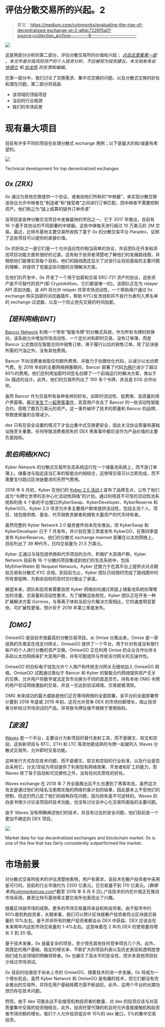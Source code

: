 # 评估分散交易所的兴起。2

> 原文：<https://medium.com/coinmonks/evaluating-the-rise-of-decentralized-exchange-pt-2-a6dc7226f5a0?source=collection_archive---------8----------------------->

![](img/e16291d3c3815ff4ce52dfcc06d5ea2d.png)

这是两部分分析的第二部分，评估分散交易所的价值和兴起； [*点击这里看第一部*](/@georgebeall/evaluating-the-rise-of-decentralized-exchange-pt-1-9883d76f4f38) *。本文件是对高风险资产的个人投资分析，不应被视为投资建议。本文档有来自* [*徐德立*](https://medium.com/u/2029f26ffab8?source=post_page-----a6dc7226f5a0--------------------------------) *和* [*狄龙陈*](https://medium.com/u/b1d8cbfdefbb?source=post_page-----a6dc7226f5a0--------------------------------) *的反馈和编辑。*

在第一部分中，我们讨论了交换需求、集中式交换的问题，以及分散式交换的好处和潜在问题。第二部分将涵盖:

*   该领域的顶级项目
*   当前的行业瓶颈
*   我们的市场前景

# **现有最大项目**

目前有许多不同的项目在处理分散式 exchange 用例；以下是最大的和/或最有希望的。

![](img/185cb3f170e9235f32dd4057242bd474.png)

Technical development for top decentralized exchanges

## ***0x (ZRX)***

0x 通过为其他交换提供一个协议，或者如他们所称的“中继器”，来实现分散交换该协议允许中继者在“制造者”和“接受者”之间进行订单匹配，而中继者不需要控制资产。他们称之为“链上结算的链外订单传递”

该项目是各种分散交流项目中发展最快的项目之一。它于 2017 年推出，目前有 16 个基于其协议的不同部署的中继器。这些中继每天进行超过 10 万美元的 2M 交易。最近，比特币基地主要交易所收购了基于 0x 的分散交易平台 Paradex，证明了这些项目可以提供的直接价值。

0x 的好处之一是它们是一个允许适应性的相当简单的协议，并且团队在开发和添加项目功能方面有很好的记录。这有助于投资者清楚地了解他们的发展路线图，并相信他们能够实现每个目标。他们的路线图还显示了对该行业目前面临的主要问题的理解，并提供了克服这些问题的合理解决方案。

在他们的开发中，0x 开发了一个用于加密和交易 ERC-721 资产的协议，这些资产是不可替代的资产(即 Cryptokitties，它们都是唯一的)。该团队正在为 relayer API 添加功能，该 API 将允许 relayer 共享市场流动性，一个帮助用户通过 0x exchange 购买加密的浏览器插件，帮助 KYC/反洗钱和将不良行为者列入黑名单的 exchange 过滤器，以及一个防止抢先交易的时间加密。

## ***【班科网络(BNT)***

[Bancor Network](https://www.bancor.network/) 利用一个带有“智能令牌”的分散式系统，作为所有令牌的转换对。该系统允许增加市场流动性、一个定价对和即时交易。没有订单簿，而是 Bancor 公式商店在智能合同中销售订单，用于履行以后的销售订单。除了区块链所需的汽油之外，没有其他费用。

Bancor 不向消费者收取任何额外费用，并致力于创建优化代码，以减少以太坊燃气费。在 2018 年初的主要网络拥塞期间，Bancor 部署了代码[为用户](https://blog.bancor.network/how-bancor-dramatically-cut-ethereum-gas-costs-e674488faed3?gi=53151e3e369a)减少了超过 80%的费用。他们还利用加密时间签名创建了一个前端运行的解决方案，类似于 0x 描述的设计。此外，他们的交易所列出了 100 多个令牌，并且是 EOS 合作伙伴。

虽然 Bancor 作为交易所有各种各样的好处，如即时流动性、低费用、高质量的用户界面等。最近[发生了一起黑客事件](https://techcrunch.com/2018/07/10/bancor-loses-23-5m/)，恶意用户攻击了 Bancor 的一些流动性智能合约，窃取了数百万美元的资产。这一事件破坏了技术的质量和 Bancor 的品牌，导致使用量的合理减少。

dex 只有在安全设置的情况下才会比集中式交换更安全，因此关注协议质量和基础设施至关重要。任何导致消费者损失的 DEX 黑客事件都应该作为产品价值的主要负面指标。

## ***凯伯网络(KNC)***

Kyber Network 的分散式交易所生态系统运行在一个储备池系统上，而不是订单簿上。储备池与指定适当汇率的智能合约相结合，这使得交易可以立即完成，而不需要支付超过区块链要求的天然气费用。

2018 年 6 月初，Kyber 在他们的 [Kyber 2.0 活动](https://blog.kyber.network/kyber-network-2-0-the-worlds-decentralized-liquidity-network-792e170ebaa1)上宣布了品牌支点，公布了他们成为“令牌化世界的去中心化流动性网络”的计划。通过利用其不可信的流动性池系统和利用 4 个新的平台接口(KyberSwap、KyberDeveloper、KyberReserve 和 KyberGO)，Kyber 2.0 寻求为许多主要用户群体提供流动性，包括主流个人、项目、钱包提供商、基金、代币销售贡献者和拥有大量资产的代币持有者。

虽然完整的 Kyber Network 2.0 服务套件尚未完全推出，但 KyberSwap 和 KyberDeveloper 已于 7 月发布，并计划在第三季度发布 KyberGO，在第四季度发布 KyberReserve。他们的分散式 exchange mainnet 部署在以太坊网络上，目前列出了 39 种代币，日均交易量为 21.5 万美元。

Kyber 正通过与钱包提供商和代币项目的合作，积极扩大其用户群。Kyber Network 目前有 16 个分散的项目集成到他们的生态系统中，包括 MyEtherWallet 和 Request Network。Kyber 还致力于在其平台上提供点对点期权交易和分散式 KYC 合规。到目前为止，Kyber 团队已经按时完成了路线图中的所有里程碑，为剩余目标的及时交付做出了承诺。

展望未来，团队和投资者需要监控 Kyber 网络如何通过其链上储备池系统处理增加的流量、交易量和流动性要求。为了缓解这些担忧，Kyber 团队正在开发一种扩展解决方案 Gormos，与等离子体和当前分片解决方案相比，它的速度明显更快，可扩展性更强，预计将于 2019 年第三季度发布。

## ***【OMG】***

OmiseGO 是目前市值最高的分散交易项目。从 Omise 分离出来，Omise 是一家成熟的东南亚在线支付网关。OmiseGO 提供了一个平台，用于针对有或没有银行账户的个人进行分散的资产交换。OmiseGO 正在利用 Omise 的企业合作伙伴关系和以太坊网络来扩大其用户群，并有可能提供与传统支付网关的互操作性。

OmiseGO 的白标电子钱包允许个人用户和传统支付网关无缝地加入 OmiseGO 网络。OmiseGO 试图通过类似于 Bancor 和 Kyber 的智能合约网络提供资产无关的交换，允许用户将数字或法定货币兑换为不同的首选货币。持有本地 OMG 令牌的用户验证网络激励的交易，并且一旦达到验证阈值，交易就被清除。

OMG 未来成功的最大威胁是他们正在等待网络的全面部署。该平台的全面部署预计要到 2018 年底或 2019 年初，这将允许竞争 DEX 的市场份额增长，阻止投资者分析经过市场测试的产品，并导致令牌估值不植根于使用指标。

## ***【波浪】***

[Waves](https://wavesplatform.com/) 是一个平台，主要设计为新项目的替代发射工具，而不是硬叉、软叉和空投。这些新项目与 BTC、ETH 和 LTC 等其他更成熟的令牌一起被列入 Waves 分散式交易所，允许即时交易功能。

这种发行方式存在技术问题，而不是硬叉、软叉和空投的行业标准，以及行业是否会采用它。分叉/空投为项目提供了利用现有网络效果、开发者和矿工的能力，而 Waves 除了易于启动和可交换性之外，没有任何实质性的好处。

Waves exchange 在 2018 年 7 月全面推出后不久也遭到了黑客攻击。虽然这次攻击是通过他们的域名注册商实施的网络钓鱼计划的结果，因此基本上不受他们的控制，但这仍然凸显了他们的结构存在问题，因为损失是不可逆转的。Waves 的白皮书很少讨论该项目的技术功能，也没有讨论去中心化交易所面临的主要问题。

由于 Waves 没有明确阐述他们的技术，并且有过去的安全问题，他们目前是一个更加不确定的 DEX 项目。

![](img/92b03c450699cb57f768bd7785f75aa7.png)

Market data for top decentralized exchanges and blockchain market. 0x is one of the few that has fairly consistently outperformed the market.

# **市场前景**

对分散式交易所技术的评估清楚地表明，用户有需求，该技术在散户投资者中采用是可行的。目前的行业市值约为 2200 亿美元，日交易量不到 170 亿美元。*(数据来自*[*coinmarketcap.com*](https://coinmarketcap.com/)*截至 2018 年 8 月 8 日)。)*该技术的内在价值正在推动市场采用，甚至比特币基地等主要交易所也表现出了兴趣。

随着区块链市场的成熟，更多的市场交易量将来自机构投资者。由于股市中约 90%是机构投资者，长期来看，我们可以预计区块链散户投资者将占区块链交易量的 10%左右。鉴于并非所有的散户投资者都会从 DEX 中获益，DEX 应该会在未来两年内达到市场交易量的 1-4%左右。这意味着在 2 年内 DEX 的使用量将增长 5 到 20 倍。

基于技术发展，0x 是最复杂的项目，至少领先其他任何竞争项目几个月。此外，其既定的用户基础、稳定的增长率、不断扩大的项目列表以及历史表现和透明度使他们成为该领域的明确领导者。0x 也展示了高水平的安全性，而许多其他项目较少经过市场测试。

0x 目前的估值低于尚未上市的 OmiseGO，随着技术的进一步发展，0x 将成为一个增长机会。虽然 Kyber Network 和 OmiseGO 是有趣的技术，但它们都没有完全推出的交易所，并将在用户基础规模方面不断追赶。此外，这两个平台的长期功效仍存在技术问题。

然而，由于 dex 可能永远不会接受机构投资者的数量，对 dex 的投资应该与对高质量集中交易的投资相结合。此外，投资托管代理的机会将允许直接接触机构投资者市场份额的增长。我们个人允许投资组合中 15%的 dex 敞口，5%的集中交易投资。